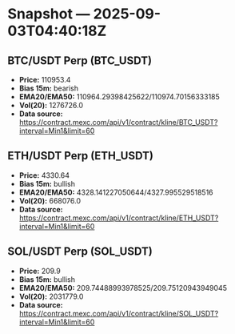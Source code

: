 # Snapshot — 2025-09-03T04:40:18Z

## BTC/USDT Perp (BTC_USDT)
- **Price:** 110953.4
- **Bias 15m:** bearish
- **EMA20/EMA50:** 110964.29398425622/110974.70156333185
- **Vol(20):** 1276726.0
- **Data source:** https://contract.mexc.com/api/v1/contract/kline/BTC_USDT?interval=Min1&limit=60

## ETH/USDT Perp (ETH_USDT)
- **Price:** 4330.64
- **Bias 15m:** bullish
- **EMA20/EMA50:** 4328.141227050644/4327.995529518516
- **Vol(20):** 668076.0
- **Data source:** https://contract.mexc.com/api/v1/contract/kline/ETH_USDT?interval=Min1&limit=60

## SOL/USDT Perp (SOL_USDT)
- **Price:** 209.9
- **Bias 15m:** bullish
- **EMA20/EMA50:** 209.74488993978525/209.75120943949045
- **Vol(20):** 2031779.0
- **Data source:** https://contract.mexc.com/api/v1/contract/kline/SOL_USDT?interval=Min1&limit=60
